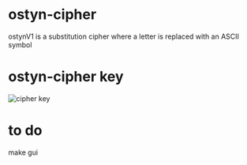 # ostyn-cipher
ostynV1 is a substitution cipher where a letter is replaced with an ASCII symbol 

# ostyn-cipher key
![cipher key](https://cdn.discordapp.com/attachments/885266966166765611/917346558100529202/ascipher.jpg)

# to do
make gui 

